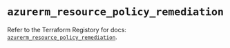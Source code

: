 # `azurerm_resource_policy_remediation`

Refer to the Terraform Registory for docs: [`azurerm_resource_policy_remediation`](https://www.terraform.io/docs/providers/azurerm/r/resource_policy_remediation).

